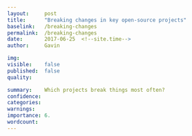 ```yaml
---
layout:     post
title:      "Breaking changes in key open-source projects"
baselink:   /breaking-changes
permalink:  /breaking-changes
date:       2017-06-25  <!--site.time-->
author:     Gavin   

img:        
visible:	false
published:	false
quality:    

summary:    Which projects break things most often?
confidence:	
categories: 
warnings:	
importance: 6.
wordcount:		
---
```


